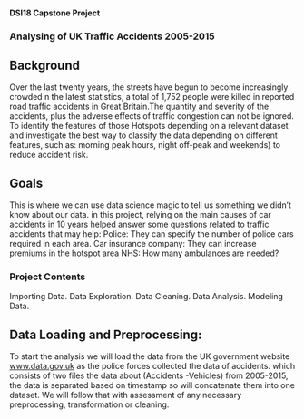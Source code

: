 #### DSI18 Capstone Project
### Analysing of UK Traffic Accidents 2005-2015
## Background
Over the last twenty years, the streets have begun to become increasingly crowded n the latest statistics, a total of 1,752 people were killed in reported road traffic accidents in Great Britain.The quantity and severity of the accidents, plus the adverse effects of traffic congestion can not be ignored.
To identify the features of those Hotspots depending on a relevant dataset and investigate the best way to classify the data depending on different features, such as: morning peak hours, night off-peak and weekends) to reduce accident risk.
## Goals
This is where we can use data science magic to tell us something we didn’t know about our data.
in  this project, relying on the main causes of car accidents in 10 years helped answer some questions related to traffic accidents that may help:
Police: They can specify the number of police cars required in each area.
Car insurance company: They can increase premiums in the hotspot area
NHS: How many ambulances are needed?
### Project Contents
Importing Data.
Data Exploration.
Data Cleaning.
Data Analysis.
Modeling Data.
## Data Loading and Preprocessing:
To start the analysis we will load the data from the UK government website www.data.gov.uk as the police forces collected the data of accidents.
which consists of two files the data about (Accidents -Vehicles) from 2005-2015, the data is separated based on timestamp so will concatenate them into one dataset. We will follow that with assessment of any necessary preprocessing, transformation or cleaning.
